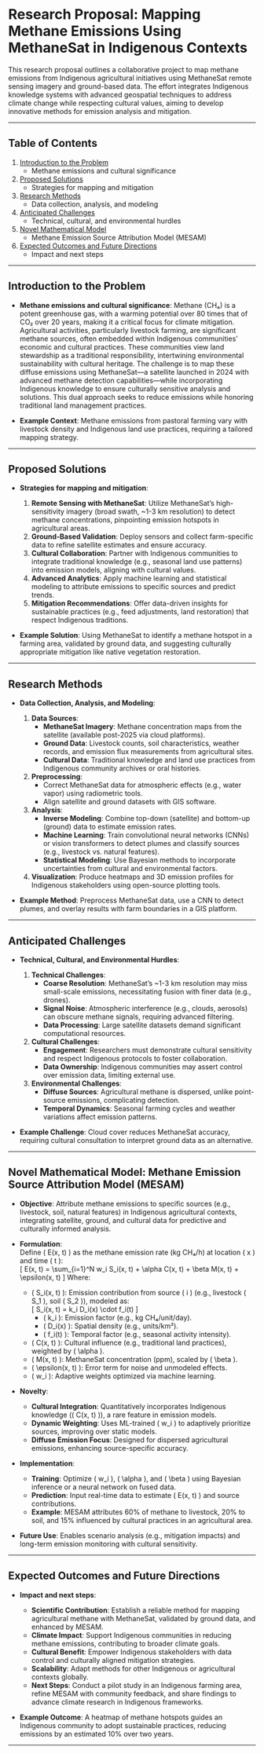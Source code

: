 # Research Proposal: Mapping Methane Emissions Using MethaneSat in Indigenous Contexts

This research proposal outlines a collaborative project to map methane emissions from Indigenous agricultural initiatives using MethaneSat remote sensing imagery and ground-based data. The effort integrates Indigenous knowledge systems with advanced geospatial techniques to address climate change while respecting cultural values, aiming to develop innovative methods for emission analysis and mitigation.

---

## Table of Contents

1. [Introduction to the Problem](#introduction-to-the-problem)  
   - Methane emissions and cultural significance  
2. [Proposed Solutions](#proposed-solutions)  
   - Strategies for mapping and mitigation  
3. [Research Methods](#research-methods)  
   - Data collection, analysis, and modeling  
4. [Anticipated Challenges](#anticipated-challenges)  
   - Technical, cultural, and environmental hurdles  
5. [Novel Mathematical Model](#novel-mathematical-model)  
   - Methane Emission Source Attribution Model (MESAM)  
6. [Expected Outcomes and Future Directions](#expected-outcomes-and-future-directions)  
   - Impact and next steps  

---

## Introduction to the Problem

- **Methane emissions and cultural significance**: Methane (CH₄) is a potent greenhouse gas, with a warming potential over 80 times that of CO₂ over 20 years, making it a critical focus for climate mitigation. Agricultural activities, particularly livestock farming, are significant methane sources, often embedded within Indigenous communities’ economic and cultural practices. These communities view land stewardship as a traditional responsibility, intertwining environmental sustainability with cultural heritage. The challenge is to map these diffuse emissions using MethaneSat—a satellite launched in 2024 with advanced methane detection capabilities—while incorporating Indigenous knowledge to ensure culturally sensitive analysis and solutions. This dual approach seeks to reduce emissions while honoring traditional land management practices.

- **Example Context**: Methane emissions from pastoral farming vary with livestock density and Indigenous land use practices, requiring a tailored mapping strategy.

---

## Proposed Solutions

- **Strategies for mapping and mitigation**:  
  1. **Remote Sensing with MethaneSat**: Utilize MethaneSat’s high-sensitivity imagery (broad swath, ~1-3 km resolution) to detect methane concentrations, pinpointing emission hotspots in agricultural areas.  
  2. **Ground-Based Validation**: Deploy sensors and collect farm-specific data to refine satellite estimates and ensure accuracy.  
  3. **Cultural Collaboration**: Partner with Indigenous communities to integrate traditional knowledge (e.g., seasonal land use patterns) into emission models, aligning with cultural values.  
  4. **Advanced Analytics**: Apply machine learning and statistical modeling to attribute emissions to specific sources and predict trends.  
  5. **Mitigation Recommendations**: Offer data-driven insights for sustainable practices (e.g., feed adjustments, land restoration) that respect Indigenous traditions.  

- **Example Solution**: Using MethaneSat to identify a methane hotspot in a farming area, validated by ground data, and suggesting culturally appropriate mitigation like native vegetation restoration.

---

## Research Methods

- **Data Collection, Analysis, and Modeling**:  
  1. **Data Sources**:  
     - **MethaneSat Imagery**: Methane concentration maps from the satellite (available post-2025 via cloud platforms).  
     - **Ground Data**: Livestock counts, soil characteristics, weather records, and emission flux measurements from agricultural sites.  
     - **Cultural Data**: Traditional knowledge and land use practices from Indigenous community archives or oral histories.  
  2. **Preprocessing**:  
     - Correct MethaneSat data for atmospheric effects (e.g., water vapor) using radiometric tools.  
     - Align satellite and ground datasets with GIS software.  
  3. **Analysis**:  
     - **Inverse Modeling**: Combine top-down (satellite) and bottom-up (ground) data to estimate emission rates.  
     - **Machine Learning**: Train convolutional neural networks (CNNs) or vision transformers to detect plumes and classify sources (e.g., livestock vs. natural features).  
     - **Statistical Modeling**: Use Bayesian methods to incorporate uncertainties from cultural and environmental factors.  
  4. **Visualization**: Produce heatmaps and 3D emission profiles for Indigenous stakeholders using open-source plotting tools.  

- **Example Method**: Preprocess MethaneSat data, use a CNN to detect plumes, and overlay results with farm boundaries in a GIS platform.

---

## Anticipated Challenges

- **Technical, Cultural, and Environmental Hurdles**:  
  1. **Technical Challenges**:  
     - **Coarse Resolution**: MethaneSat’s ~1-3 km resolution may miss small-scale emissions, necessitating fusion with finer data (e.g., drones).  
     - **Signal Noise**: Atmospheric interference (e.g., clouds, aerosols) can obscure methane signals, requiring advanced filtering.  
     - **Data Processing**: Large satellite datasets demand significant computational resources.  
  2. **Cultural Challenges**:  
     - **Engagement**: Researchers must demonstrate cultural sensitivity and respect Indigenous protocols to foster collaboration.  
     - **Data Ownership**: Indigenous communities may assert control over emission data, limiting external use.  
  3. **Environmental Challenges**:  
     - **Diffuse Sources**: Agricultural methane is dispersed, unlike point-source emissions, complicating detection.  
     - **Temporal Dynamics**: Seasonal farming cycles and weather variations affect emission patterns.  

- **Example Challenge**: Cloud cover reduces MethaneSat accuracy, requiring cultural consultation to interpret ground data as an alternative.

---

## Novel Mathematical Model: Methane Emission Source Attribution Model (MESAM)

- **Objective**: Attribute methane emissions to specific sources (e.g., livestock, soil, natural features) in Indigenous agricultural contexts, integrating satellite, ground, and cultural data for predictive and culturally informed analysis.

- **Formulation**:  
  Define \( E(x, t) \) as the methane emission rate (kg CH₄/h) at location \( x \) and time \( t \):  
  \[
  E(x, t) = \sum_{i=1}^N w_i S_i(x, t) + \alpha C(x, t) + \beta M(x, t) + \epsilon(x, t)
  \]
  Where:  
  - \( S_i(x, t) \): Emission contribution from source \( i \) (e.g., livestock \( S_1 \), soil \( S_2 \)), modeled as:  
    \[
    S_i(x, t) = k_i D_i(x) \cdot f_i(t)
    \]
    - \( k_i \): Emission factor (e.g., kg CH₄/unit/day).  
    - \( D_i(x) \): Spatial density (e.g., units/km²).  
    - \( f_i(t) \): Temporal factor (e.g., seasonal activity intensity).  
  - \( C(x, t) \): Cultural influence (e.g., traditional land practices), weighted by \( \alpha \).  
  - \( M(x, t) \): MethaneSat concentration (ppm), scaled by \( \beta \).  
  - \( \epsilon(x, t) \): Error term for noise and unmodeled effects.  
  - \( w_i \): Adaptive weights optimized via machine learning.

- **Novelty**:  
  - **Cultural Integration**: Quantitatively incorporates Indigenous knowledge (\( C(x, t) \)), a rare feature in emission models.  
  - **Dynamic Weighting**: Uses ML-trained \( w_i \) to adaptively prioritize sources, improving over static models.  
  - **Diffuse Emission Focus**: Designed for dispersed agricultural emissions, enhancing source-specific accuracy.

- **Implementation**:  
  - **Training**: Optimize \( w_i \), \( \alpha \), and \( \beta \) using Bayesian inference or a neural network on fused data.  
  - **Prediction**: Input real-time data to estimate \( E(x, t) \) and source contributions.  
  - **Example**: MESAM attributes 60% of methane to livestock, 20% to soil, and 15% influenced by cultural practices in an agricultural area.

- **Future Use**: Enables scenario analysis (e.g., mitigation impacts) and long-term emission monitoring with cultural sensitivity.

---

## Expected Outcomes and Future Directions

- **Impact and next steps**:  
  - **Scientific Contribution**: Establish a reliable method for mapping agricultural methane with MethaneSat, validated by ground data, and enhanced by MESAM.  
  - **Climate Impact**: Support Indigenous communities in reducing methane emissions, contributing to broader climate goals.  
  - **Cultural Benefit**: Empower Indigenous stakeholders with data control and culturally aligned mitigation strategies.  
  - **Scalability**: Adapt methods for other Indigenous or agricultural contexts globally.  
  - **Next Steps**: Conduct a pilot study in an Indigenous farming area, refine MESAM with community feedback, and share findings to advance climate research in Indigenous frameworks.

- **Example Outcome**: A heatmap of methane hotspots guides an Indigenous community to adopt sustainable practices, reducing emissions by an estimated 10% over two years.

---
